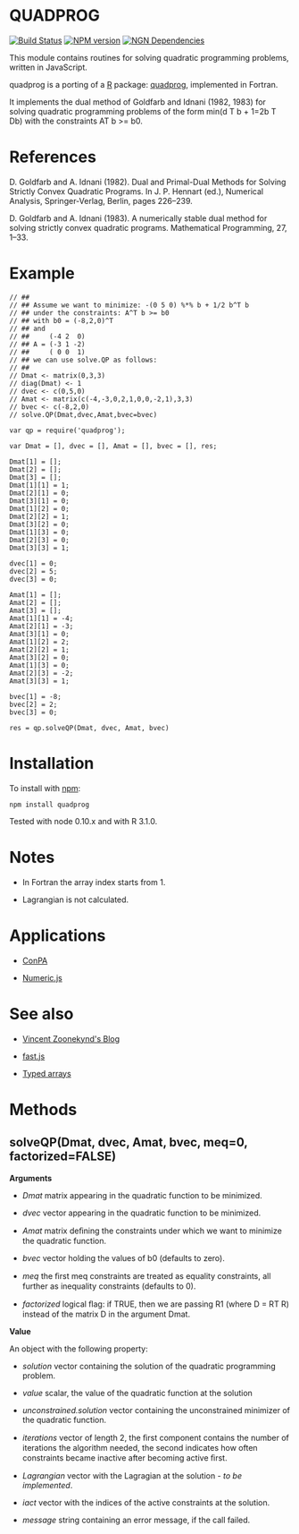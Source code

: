 QUADPROG
========
[![Build Status](https://travis-ci.org/albertosantini/node-quadprog.png)](https://travis-ci.org/albertosantini/node-quadprog)
[![NPM version](https://badge.fury.io/js/quadprog.png)](http://badge.fury.io/js/quadprog)
[![NGN Dependencies](https://david-dm.org/albertosantini/node-quadprog.png)](https://david-dm.org/albertosantini/node-quadprog)

This module contains routines for solving quadratic programming problems,
written in JavaScript.

quadprog is a porting of a [R](http://www.r-project.org) package:
[quadprog](http://cran.r-project.org/web/packages/quadprog/), implemented in
Fortran.

It implements the dual method of Goldfarb and Idnani (1982, 1983) for solving
quadratic programming problems of the form min(d T b + 1=2b T Db) with the
constraints AT b >= b0.

References
==========

D. Goldfarb and A. Idnani (1982). Dual and Primal-Dual Methods for Solving
Strictly Convex Quadratic Programs. In J. P. Hennart (ed.), Numerical Analysis,
Springer-Verlag, Berlin, pages 226–239.

D. Goldfarb and A. Idnani (1983). A numerically stable dual method for solving
strictly convex quadratic programs. Mathematical Programming, 27, 1–33.

Example
========

```
// ##
// ## Assume we want to minimize: -(0 5 0) %*% b + 1/2 b^T b
// ## under the constraints: A^T b >= b0
// ## with b0 = (-8,2,0)^T
// ## and
// ##     (-4 2  0)
// ## A = (-3 1 -2)
// ##     ( 0 0  1)
// ## we can use solve.QP as follows:
// ##
// Dmat <- matrix(0,3,3)
// diag(Dmat) <- 1
// dvec <- c(0,5,0)
// Amat <- matrix(c(-4,-3,0,2,1,0,0,-2,1),3,3)
// bvec <- c(-8,2,0)
// solve.QP(Dmat,dvec,Amat,bvec=bvec)

var qp = require('quadprog');

var Dmat = [], dvec = [], Amat = [], bvec = [], res;

Dmat[1] = [];
Dmat[2] = [];
Dmat[3] = [];
Dmat[1][1] = 1;
Dmat[2][1] = 0;
Dmat[3][1] = 0;
Dmat[1][2] = 0;
Dmat[2][2] = 1;
Dmat[3][2] = 0;
Dmat[1][3] = 0;
Dmat[2][3] = 0;
Dmat[3][3] = 1;

dvec[1] = 0;
dvec[2] = 5;
dvec[3] = 0;

Amat[1] = [];
Amat[2] = [];
Amat[3] = [];
Amat[1][1] = -4;
Amat[2][1] = -3;
Amat[3][1] = 0;
Amat[1][2] = 2;
Amat[2][2] = 1;
Amat[3][2] = 0;
Amat[1][3] = 0;
Amat[2][3] = -2;
Amat[3][3] = 1;

bvec[1] = -8;
bvec[2] = 2;
bvec[3] = 0;

res = qp.solveQP(Dmat, dvec, Amat, bvec)
```

Installation
============

To install with [npm](http://github.com/isaacs/npm):

    npm install quadprog

Tested with node 0.10.x and with R 3.1.0.

Notes
=====

- In Fortran the array index starts from 1.

- Lagrangian is not calculated.

Applications
============

- [ConPA](https://github.com/albertosantini/node-conpa)

- [Numeric.js](https://github.com/sloisel/numeric)

See also
========

- [Vincent Zoonekynd's Blog](http://zoonek.free.fr/blosxom/R/2012-06-01_Optimization.html)

- [fast.js](https://github.com/codemix/fast.js)
- [Typed arrays](https://developer.mozilla.org/en-US/docs/Web/JavaScript/Typed_arrays)

Methods
=======

solveQP(Dmat, dvec, Amat, bvec, meq=0, factorized=FALSE)
-------

**Arguments**

- *Dmat* matrix appearing in the quadratic function to be minimized.

- *dvec* vector appearing in the quadratic function to be minimized.

- *Amat* matrix deﬁning the constraints under which we want to minimize the
quadratic function.

- *bvec* vector holding the values of b0 (defaults to zero).

- *meq* the ﬁrst meq constraints are treated as equality constraints, all
further as inequality constraints (defaults to 0).

- *factorized* logical ﬂag: if TRUE, then we are passing R1 (where D = RT R)
instead of the matrix D in the argument Dmat.

**Value**

An object with the following property:

- *solution* vector containing the solution of the quadratic programming
problem.

- *value* scalar, the value of the quadratic function at the solution

- *unconstrained.solution* vector containing the unconstrained minimizer of the
quadratic function.

- *iterations* vector of length 2, the ﬁrst component contains the number of
iterations the algorithm needed, the second indicates how often constraints
became inactive after becoming active ﬁrst.

- *Lagrangian* vector with the Lagragian at the solution - *to be implemented*.

- *iact* vector with the indices of the active constraints at the solution.

- *message* string containing an error message, if the call failed.

